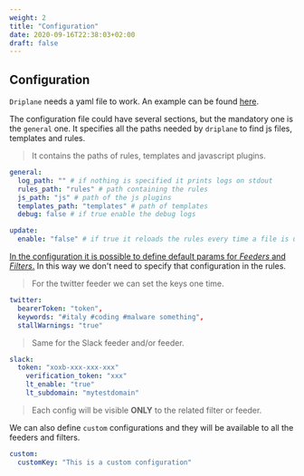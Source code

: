 ```yaml
---
weight: 2
title: "Configuration"
date: 2020-09-16T22:38:03+02:00
draft: false
---
```


## Configuration

`Driplane` needs a yaml file to work. An example can be found [here](https://github.com/Matrix86/driplane/blob/master/config.yaml.example).

The configuration file could have several sections, but the mandatory one is the `general` one. It specifies all the paths needed by `driplane` to find js files, templates and rules. 

> It contains the paths of rules, templates and javascript plugins.

```yaml
general:
  log_path: "" # if nothing is specified it prints logs on stdout
  rules_path: "rules" # path containing the rules
  js_path: "js" # path of the js plugins
  templates_path: "templates" # path of templates
  debug: false # if true enable the debug logs

update:
  enable: "false" # if true it reloads the rules every time a file is updated
```

<ins>In the configuration it is possible to define default params for _Feeders_ and _Filters_.</ins> In this way we don't need to specify that configuration in the rules.

> For the twitter feeder we can set the keys one time.
```yaml
twitter:
  bearerToken: "token",
  keywords: "#italy #coding #malware something",
  stallWarnings: "true"
```  

> Same for the Slack feeder and/or feeder.
```yaml
slack:
  token: "xoxb-xxx-xxx-xxx"
    verification_token: "xxx"
    lt_enable: "true"
    lt_subdomain: "mytestdomain"
```  
> Each config will be visible __ONLY__ to the related filter or feeder.

We can also define `custom` configurations and they will be available to all the feeders and filters.

```yaml
custom:
  customKey: "This is a custom configuration"
```